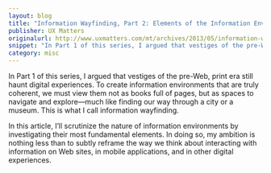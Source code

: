 ```yaml
---
layout: blog
title: "Information Wayfinding, Part 2: Elements of the Information Environment"
publisher: UX Matters
originalurl: http://www.uxmatters.com/mt/archives/2013/05/information-wayfinding-part-2-elements-of-the-information-environment.php
snippet: "In Part 1 of this series, I argued that vestiges of the pre-Web, print era still haunt digital experiences. To create information environments that are truly coherent, we must view them not as books full of pages, but as spaces to navigate and explore—much like finding our way through a city or a museum. This is what I call information wayfinding. In this article, I’ll scrutinize the nature of information environments by investigating their most fundamental elements. In doing so, my ambition is nothing less than to subtly reframe the way we think about interacting with information on Web sites, in mobile applications, and in other digital experiences."
category: misc
---
```


In Part 1 of this series, I argued that vestiges of the pre-Web, print era still haunt digital experiences. To create information environments that are truly coherent, we must view them not as books full of pages, but as spaces to navigate and explore—much like finding our way through a city or a museum. This is what I call information wayfinding.

In this article, I’ll scrutinize the nature of information environments by investigating their most fundamental elements. In doing so, my ambition is nothing less than to subtly reframe the way we think about interacting with information on Web sites, in mobile applications, and in other digital experiences.